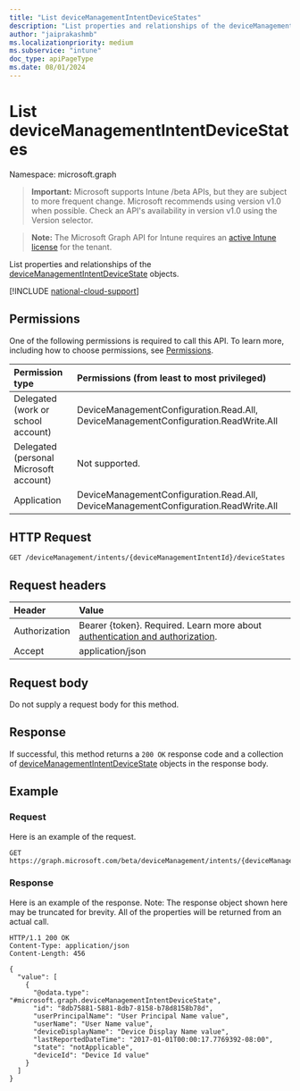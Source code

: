 ```yaml
---
title: "List deviceManagementIntentDeviceStates"
description: "List properties and relationships of the deviceManagementIntentDeviceState objects."
author: "jaiprakashmb"
ms.localizationpriority: medium
ms.subservice: "intune"
doc_type: apiPageType
ms.date: 08/01/2024
---
```


# List deviceManagementIntentDeviceStates

Namespace: microsoft.graph

> **Important:** Microsoft supports Intune /beta APIs, but they are subject to more frequent change. Microsoft recommends using version v1.0 when possible. Check an API's availability in version v1.0 using the Version selector.

> **Note:** The Microsoft Graph API for Intune requires an [active Intune license](https://go.microsoft.com/fwlink/?linkid=839381) for the tenant.

List properties and relationships of the [deviceManagementIntentDeviceState](../resources/intune-deviceintent-devicemanagementintentdevicestate.md) objects.

[!INCLUDE [national-cloud-support](../../includes/all-clouds.md)]

## Permissions
One of the following permissions is required to call this API. To learn more, including how to choose permissions, see [Permissions](/graph/permissions-reference).

|Permission type|Permissions (from least to most privileged)|
|:---|:---|
|Delegated (work or school account)|DeviceManagementConfiguration.Read.All, DeviceManagementConfiguration.ReadWrite.All|
|Delegated (personal Microsoft account)|Not supported.|
|Application|DeviceManagementConfiguration.Read.All, DeviceManagementConfiguration.ReadWrite.All|

## HTTP Request
<!-- {
  "blockType": "ignored"
}
-->
``` http
GET /deviceManagement/intents/{deviceManagementIntentId}/deviceStates
```

## Request headers
|Header|Value|
|:---|:---|
|Authorization|Bearer {token}. Required. Learn more about [authentication and authorization](/graph/auth/auth-concepts).|
|Accept|application/json|

## Request body
Do not supply a request body for this method.

## Response
If successful, this method returns a `200 OK` response code and a collection of [deviceManagementIntentDeviceState](../resources/intune-deviceintent-devicemanagementintentdevicestate.md) objects in the response body.

## Example

### Request
Here is an example of the request.
``` http
GET https://graph.microsoft.com/beta/deviceManagement/intents/{deviceManagementIntentId}/deviceStates
```

### Response
Here is an example of the response. Note: The response object shown here may be truncated for brevity. All of the properties will be returned from an actual call.
``` http
HTTP/1.1 200 OK
Content-Type: application/json
Content-Length: 456

{
  "value": [
    {
      "@odata.type": "#microsoft.graph.deviceManagementIntentDeviceState",
      "id": "8db75881-5881-8db7-8158-b78d8158b78d",
      "userPrincipalName": "User Principal Name value",
      "userName": "User Name value",
      "deviceDisplayName": "Device Display Name value",
      "lastReportedDateTime": "2017-01-01T00:00:17.7769392-08:00",
      "state": "notApplicable",
      "deviceId": "Device Id value"
    }
  ]
}
```
